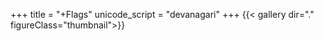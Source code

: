+++
title = "+Flags"
unicode_script = "devanagari"
+++
{{< gallery dir="." figureClass="thumbnail">}}
